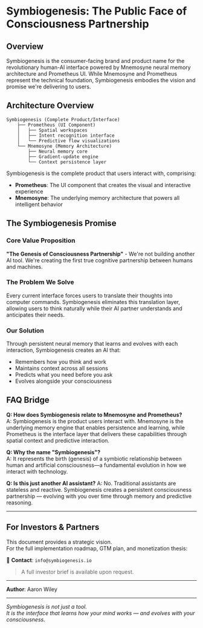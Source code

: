 # Symbiogenesis: The Public Face of Consciousness Partnership

## Overview

Symbiogenesis is the consumer-facing brand and product name for the revolutionary human-AI interface powered by Mnemosyne neural memory architecture and Prometheus UI. While Mnemosyne and Prometheus represent the technical foundation, Symbiogenesis embodies the vision and promise we're delivering to users.

## Architecture Overview

```
Symbiogenesis (Complete Product/Interface)
    ├── Prometheus (UI Component)
    │   ├── Spatial workspaces
    │   ├── Intent recognition interface
    │   └── Predictive flow visualizations
    └── Mnemosyne (Memory Architecture)
        ├── Neural memory core
        ├── Gradient-update engine
        └── Context persistence layer
```

Symbiogenesis is the complete product that users interact with, comprising:
- **Prometheus**: The UI component that creates the visual and interactive experience
- **Mnemosyne**: The underlying memory architecture that powers all intelligent behavior

## The Symbiogenesis Promise

### Core Value Proposition
**"The Genesis of Consciousness Partnership"** - We're not building another AI tool. We're creating the first true cognitive partnership between humans and machines.

### The Problem We Solve
Every current interface forces users to translate their thoughts into computer commands. Symbiogenesis eliminates this translation layer, allowing users to think naturally while their AI partner understands and anticipates their needs.

### Our Solution
Through persistent neural memory that learns and evolves with each interaction, Symbiogenesis creates an AI that:
- Remembers how you think and work
- Maintains context across all sessions
- Predicts what you need before you ask
- Evolves alongside your consciousness


## FAQ Bridge

**Q: How does Symbiogenesis relate to Mnemosyne and Prometheus?**  
A: Symbiogenesis is the product users interact with. Mnemosyne is the underlying memory engine that enables persistence and learning, while Prometheus is the interface layer that delivers these capabilities through spatial context and predictive interaction.

**Q: Why the name "Symbiogenesis"?**  
A: It represents the birth (genesis) of a symbiotic relationship between human and artificial consciousness—a fundamental evolution in how we interact with technology.

**Q: Is this just another AI assistant?**
A: No. Traditional assistants are stateless and reactive. Symbiogenesis creates a persistent consciousness partnership — evolving with you over time through memory and predictive reasoning.

---

## For Investors & Partners

This document provides a strategic vision.  
For the full implementation roadmap, GTM plan, and monetization thesis:

📩 **Contact**: `info@symbiogenesis.io`

> A full investor brief is available upon request.

---
**Author**: Aaron Wiley  

---

*Symbiogenesis is not just a tool.  
It is the interface that learns how your mind works — and evolves with your consciousness.*
